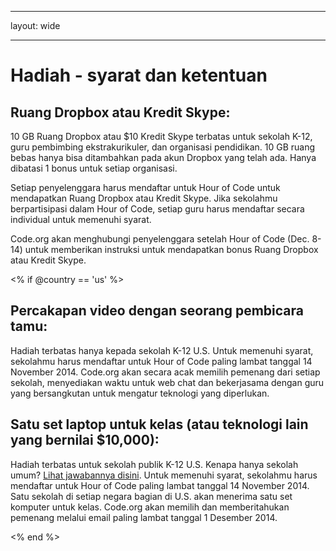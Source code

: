 * * *

layout: wide

* * *

# Hadiah - syarat dan ketentuan

## Ruang Dropbox atau Kredit Skype:

10 GB Ruang Dropbox atau $10 Kredit Skype terbatas untuk sekolah K-12, guru pembimbing ekstrakurikuler, dan organisasi pendidikan. 10 GB ruang bebas hanya bisa ditambahkan pada akun Dropbox yang telah ada. Hanya dibatasi 1 bonus untuk setiap organisasi.

Setiap penyelenggara harus mendaftar untuk Hour of Code untuk mendapatkan Ruang Dropbox atau Kredit Skype. Jika sekolahmu berpartisipasi dalam Hour of Code, setiap guru harus mendaftar secara individual untuk memenuhi syarat.

Code.org akan menghubungi penyelenggara setelah Hour of Code (Dec. 8-14) untuk memberikan instruksi untuk mendapatkan bonus Ruang Dropbox atau Kredit Skype.

<% if @country == 'us' %>

## Percakapan video dengan seorang pembicara tamu:

Hadiah terbatas hanya kepada sekolah K-12 U.S. Untuk memenuhi syarat, sekolahmu harus mendaftar untuk Hour of Code paling lambat tanggal 14 November 2014. Code.org akan secara acak memilih pemenang dari setiap sekolah, menyediakan waktu untuk web chat dan bekerjasama dengan guru yang bersangkutan untuk mengatur teknologi yang diperlukan.

## Satu set laptop untuk kelas (atau teknologi lain yang bernilai $10,000):

Hadiah terbatas untuk sekolah publik K-12 U.S. Kenapa hanya sekolah umum? [Lihat jawabannya disini](http://www.hourofcode.com/us#faq). Untuk memenuhi syarat, sekolahmu harus mendaftar untuk Hour of Code paling lambat tanggal 14 November 2014. Satu sekolah di setiap negara bagian di U.S. akan menerima satu set komputer untuk kelas. Code.org akan memilih dan memberitahukan pemenang melalui email paling lambat tanggal 1 Desember 2014.

<% end %>
